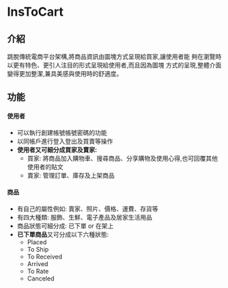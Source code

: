 # InsToCart

## 介紹
跳脫傳統電商平台架構,將商品資訊由圖塊方式呈現給買家,讓使用者能
夠在瀏覽時以更有特色、更引人注目的形式呈現給使用者,而且因為圖塊
方式的呈現,整體介面變得更加整潔,兼具美感與使用時的舒適度。
## 功能
#### **使用者**
  - 可以執行創建帳號帳號密碼的功能
  - 以同帳戶進行登入登出及買賣等操作
  - **使用者又可細分成買家及賣家:**
    - 買家: 將商品加入購物車、搜尋商品、分享購物及使用心得,也可回覆其他使用者的貼文
    - 賣家: 管理訂單、庫存及上架商品
#### **商品**
  - 有自己的屬性例如: 賣家、照片、價格、運費、存貨等
  - 有四大種類: 服飾、生鮮、電子產品及居家生活用品
  - 商品狀態可細分成: 已下單 or 在架上
  - **已下單商品**又可分成以下六種狀態: 
    - Placed
    - To Ship
    - To Received
    - Arrived
    - To Rate
    - Canceled
